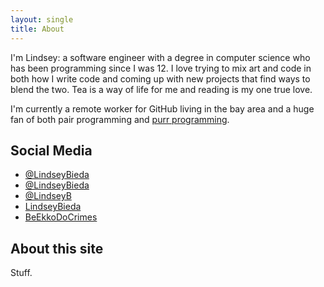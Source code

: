 ```yaml
---
layout: single
title: About
---
```


I'm Lindsey: a software engineer with a degree in computer science who has been programming since I was 12. I love trying to mix art and code in both how I write code and coming up with new projects that find ways to blend the two. Tea is a way of life for me and reading is my one true love.

I'm currently a remote worker for GitHub living in the bay area and a huge fan of both pair programming and [purr programming](https://society6.com/product/purr-programmer_sticker).

## Social Media

* [@LindseyBieda](https://twitter.com/LindseyBieda)
* [@LindseyBieda](https://instagram.com/LindseyBieda)
* [@LindseyB](https://github.com/LindseyB)
* [LindseyBieda](https://lindseybieda.itch.io)
* [BeEkkoDoCrimes](https://www.twitch.tv/beekkodocrimes/)


## About this site

Stuff.
